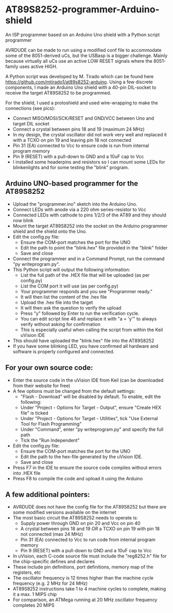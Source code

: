 # AT89S8252-programmer-Arduino-shield
An ISP programmer based on an Arduino Uno shield with a Python script programmer

AVRDUDE can be made to run using a modified conf file to accommodate some of the 8051-derived uCs, but the USBasp is a bigger challenge. 
Mainly because virtually all uCs use an active LOW RESET signals where the 8051-family uses active HIGH. 

A Python script was developed by M. Tirado which can be found here https://github.com/mtirado1/at89s8252-arduino. 
Using a few discrete components, I made an Arduino Uno shield with a 40-pin DIL-socket to receive the target AT89S8252 to be programmed. 

For the shield, I used a protoshield and used wire-wrapping to make the connections (see pics): 
- Connect MISO/MOSI/SCK/RESET and GND/VCC between Uno and target DIL socket 
- Connect a crystal between pins 18 and 19 (maximum 24 MHz) 
- In my design, the crystal oscillator did not work very well and replaced it with a TCXO on pin 19 and leaving pin 18 not connected 
- Pin 31 (EA) connected to Vcc to ensure code is run from internal program memory 
- Pin 9 (RESET) with a pull-down to GND and a 10uF cap to Vcc 
- I installed some headerpins and resistors so I can mount some LEDs for blinkenlights and for some testing the "blink" program. 

Arduino UNO-based programmer for the AT89S8252
----------------------------------------------
- Upload the "programmer.ino" sketch into the Arduino Uno. 
- Connect LEDs with anode via a 220 ohm series-resistor to Vcc 
- Connected LEDs with cathode to pins 1/2/3 of the AT89 and they should now blink 
- Mount the target AT89S8252 into the socket on the Arduino programmer shield and the shield onto the Uno. 
- Edit the config.py file: 
	- Ensure the COM-port matches the port for the UNO
	- Edit the path to point the "blink.hex" file provided in the "blink" folder 
	- Save and close 
- Connect the programmer and in a Command Prompt, run the command "py writeprogram.py".
- This Python script will output the following information: 
	- List the full path of the .HEX file that will be uploaded (as per config.py) 
	- List the COM port it will use (as per config.py)
	- Your programmer responds and you see "Programmer ready." 
	- It will then list the content of the .hex file 
	- Upload the .hex file into the target 
	- It will then ask the question to verify the upload 
	- Press "y" followed by Enter to run the verification cycle. 
	- You can edit script line 46 and replace it with "a = 'y'" to always verify without asking for confirmation 
	- This is especially useful when calling the script from within the Keil uVision IDE 
- This should have uploaded the "blink.hex" file into the AT89S8252 
- If you have some blinking LED, you have confirmed all hardware and software is properly configured and connected. 

For your own source code: 
-------------------------
- Enter the source code in the uVision IDE from Keil (can be downloaded from their website for free) 
- A few options must be changed from the default settings: 
	- "Flash - Download" will be disabled by default. To enable, edit the following: 
	- Under "Project - Options for Target - Output", ensure "Create HEX file" is ticked 
	- Under "Project - Options for Target - Utilities", tick "Use External Tool for Flash Programming" 
	- Under "Command", enter "py writeprogram.py" and specify the full path 
	- Tick the "Run Independent" 
- Edit the config.py file: 
	- Ensure the COM-port matches the port for the UNO
	- Edit the path to the hex-file generated by the uVision IDE. 
	- Save and close 
- Press F7 in the IDE to ensure the source code compiles without errors into .HEX file 
- Press F8 to compile the code and upload it using the Arduino 

A few additional pointers: 
--------------------------
- AVRDUDE does not have the config file for the AT89S8252 but there are some modified versions available on the internet 
- The most basic circuit the AT89S8252 needs to operate is: 
	- Supply power through GND on pin 20 and Vcc on pin 40 
	- A crystal between pins 18 and 19 _OR_ a TCXO on pin 19 with pin 18 not connected (max 24 MHz) 
	- Pin 31 (EA) connected to Vcc to run code from internal program memory 
	- Pin 9 (RESET) with a pull-down to GND and a 10uF cap to Vcc 
- In uVision, each C-code source file must include the "reg8252.h" file for the chip-specific defines and declares 
- These include pin definitions, port definitions, memory map of the registers, etc 
- The oscillator frequency is 12 times higher than the machine cycle frequency (e.g. 2 MHz for 24 MHz) 
- AT89S8252 instructions take 1 to 4 machine cycles to complete, making it a max. 1 MIPS chip 
- For comparison, an ATMega running at 20 MHz oscillator frequency completes 20 MIPS 
